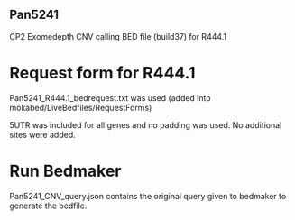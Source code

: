 ## Pan5241

CP2 Exomedepth CNV calling BED file (build37) for R444.1

# Request form for R444.1
Pan5241_R444.1_bedrequest.txt was used  (added into mokabed/LiveBedfiles/RequestForms)

5UTR was included for all genes and no padding was used. No additional sites were added. 

# Run Bedmaker
Pan5241_CNV_query.json contains the original query given to bedmaker to generate the bedfile.